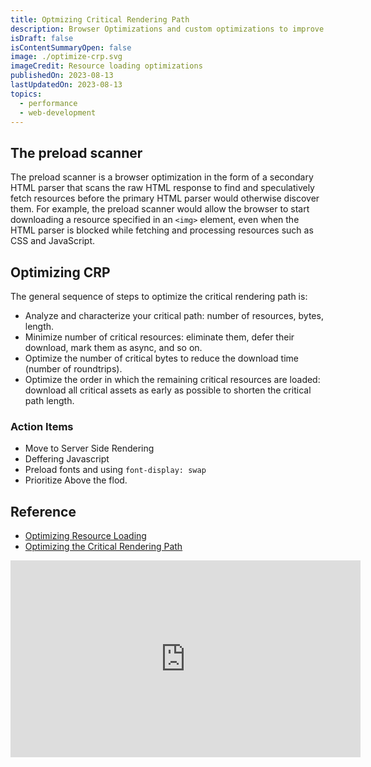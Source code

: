 ```yaml
---
title: Optmizing Critical Rendering Path
description: Browser Optimizations and custom optimizations to improve the CRP
isDraft: false
isContentSummaryOpen: false
image: ./optimize-crp.svg
imageCredit: Resource loading optimizations
publishedOn: 2023-08-13
lastUpdatedOn: 2023-08-13
topics:
  - performance
  - web-development
---
```


## The preload scanner

The preload scanner is a browser optimization in the form of a secondary HTML parser that scans the raw HTML response to find and speculatively fetch resources before the primary HTML parser would otherwise discover them. For example, the preload scanner would allow the browser to start downloading a resource specified in an `<img>` element, even when the HTML parser is blocked while fetching and processing resources such as CSS and JavaScript.

## Optimizing CRP

The general sequence of steps to optimize the critical rendering path is:

- Analyze and characterize your critical path: number of resources, bytes, length.
- Minimize number of critical resources: eliminate them, defer their download, mark them as async, and so on.
- Optimize the number of critical bytes to reduce the download time (number of roundtrips).
- Optimize the order in which the remaining critical resources are loaded: download all critical assets as early as possible to shorten the critical path length.

### Action Items

- Move to Server Side Rendering
- Deffering Javascript
- Preload fonts and using `font-display: swap`
- Prioritize Above the flod.

## Reference

- [Optimizing Resource Loading](https://web.dev/learn/performance/optimize-resource-loading)
- [Optimizing the Critical Rendering Path](https://web.dev/articles/critical-rendering-path/optimizing-critical-rendering-path)

<iframe width="560" height="315" class="yt-embed" src="https://www.youtube.com/embed/25fkjIIk2_o?si=3cxf1u6rv_7UK_MU" title="YouTube video player" frameborder="0" allow="accelerometer; autoplay; clipboard-write; encrypted-media; gyroscope; picture-in-picture; web-share" referrerpolicy="strict-origin-when-cross-origin" allowfullscreen></iframe>
